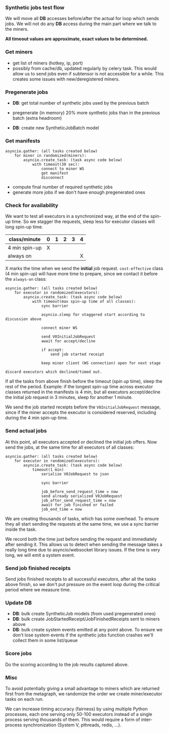 ### Synthetic jobs test flow

We will move all **DB** accesses before/after the actual for loop which sends jobs. We will not do any **DB** access during the main part where we talk to the miners.

**All timeout values are approximate, exact values to be determined.**

### Get miners

* get list of miners (hotkey, ip, port)
* possibly from cache/db, updated regularly by celery task. This would allow us to send jobs even if subtensor is not accessible for a while. This creates some issues with new/deregistered miners.

### Pregenerate jobs

* **DB**: get total number of synthetic jobs used by the previous batch

* pregenerate (in memory) 20% more synthetic jobs than in the previous batch (extra headroom)

* **DB**: create new SyntheticJobBatch model

### Get manifests

```
asyncio.gather: (all tasks created below)
    for miner in randomized(miners):
        asyncio.create_task: (task async code below)
            with timeout(30 sec):
                connect to miner WS
                get manifest
                disconnect
```

* compute final number of required synthetic jobs
* generate more jobs if we don't have enough pregenerated ones

### Check for availability

We want to test all executors in a synchronized way, at the end of the spin-up time. So we stagger the requests, sleep less for executor classes will long spin-up time.

|class/minute |0|1|2|3|4|
|-            |-|-|-|-|-|
|4 min spin-up|X| | | | |
|always on    | | | | |X|

X marks the time when we send the **initial** job request. `cost-effective` class (4 min spin-up) will have more time to prepare, since we contact it before the `always-on` class:

```
asyncio.gather: (all tasks created below)
    for executor in randomized(executors):
        asyncio.create_task: (task async code below)
            with timeout(max spin-up time of all classes):
                sync barrier

                asyncio.sleep for staggered start according to discussion above

                connect miner WS

                send V0InitialJobRequest
                await for accept/decline

                if accept:
                    send job started receipt

                keep miner client (WS connection) open for next stage

discard executors which declined/timed out.
```

If all the tasks from above finish before the timeout (spin up time), sleep the rest of the period. Example: if the longest spin-up time across executor classes returned in the manifests is 4 min, but all executors accept/decline the initial job request in 3 minutes, sleep for another 1 minute.

We send the job started receipts before the `V0InitialJobRequest` message, since if the miner accepts the executor is considered reserved, including during the 4 min spin-up time.

### Send actual jobs

At this point, all executors accepted or declined the initial job offers. Now send the jobs, at the same time for all executors of all classes:

```
asyncio.gather: (all tasks created below)
    for executor in randomized(executors):
        asyncio.create_task: (task async code below)
            timeout(1 min)
                serialize V0JobRequest to json

                sync barrier

                job_before_send_request_time = now
                send already serialized V0JobRequest
                job_after_send_request_time = now
                await for job finished or failed
                job_end_time = now
```

We are creating thousands of tasks, which has some overhead. To ensure they all start sending the requests at the same time, we use a sync barrier inside the task.

We record both the time just before sending the request and immediately after sending it. This allows us to detect when sending the message takes a really long time due to asyncio/websocket library issues. If the time is very long, we will emit a system event.

### Send job finished receipts

Send jobs finished receipts to all successful executors, after all the tasks above finish, so we don't put pressure on the event loop during the critical period where we measure time.

### Update DB

* **DB**: bulk create SyntheticJob models (from used pregenerated ones)
* **DB**: bulk create JobStartedReceipt/JobFinishedReceipts sent to miners above
* **DB**: bulk create system events emitted at any point above. To ensure we don't lose system events if the synthetic jobs function crashes we'll collect them in some list/queue

### Score jobs

Do the scoring according to the job results captured above.

### Misc

To avoid potentially giving a small advantage to miners which are returned first from the metagraph, we randomize the order we create miner/executor tasks on each run.

We can increase timing accuracy (fairness) by using multiple Python processes, each one serving only 50-100 executors instead of a single process serving thousands of them. This would require a form of inter-process synchronization (System V, pthreads, redis, ...).
